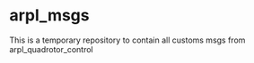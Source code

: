 # arpl_msgs

This is a temporary repository to contain all customs msgs from arpl_quadrotor_control

